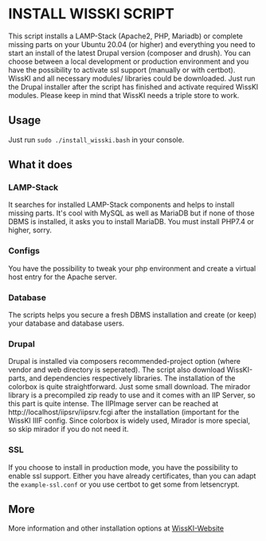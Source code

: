 # INSTALL WISSKI SCRIPT
This script installs a LAMP-Stack (Apache2, PHP, Mariadb) or complete missing parts on your Ubuntu 20.04 (or higher) and everything you need to start an install of the latest Drupal version (composer and drush). You can choose between a local development or production environment and you have the possibility to activate ssl support (manually or with certbot). WissKI and all necessary modules/ libraries could be downloaded. Just run the Drupal installer after the script has finished and activate required WissKI modules. Please keep in mind that WissKI needs a triple store to work.
## Usage
Just run `sudo ./install_wisski.bash` in your console.
## What it does
### LAMP-Stack
It searches for installed LAMP-Stack components and helps to install missing parts.
It's cool with MySQL as well as MariaDB but if none of those DBMS is installed, it asks you to install MariaDB. 
You must install PHP7.4 or higher, sorry.
### Configs
You have the possibility to tweak your php environment and create a virtual host entry for the Apache server.
### Database
The scripts helps you secure a fresh DBMS installation and create (or keep) your database and database users.
### Drupal
Drupal is installed via composers recommended-project option (where vendor and web directory is seperated).
The script also download WissKI-parts, and dependencies respectively libraries. The installation of the colorbox is quite straightforward. Just some small download. The mirador library is a precompiled zip ready to use and it comes with an IIP Server, so this part is quite intense. The IIPImage server can be reached at http://localhost/iipsrv/iipsrv.fcgi after the installation (important for the WissKI IIIF config. Since colorbox is widely used, Mirador is more special, so skip mirador if you do not need it. 
### SSL
If you choose to install in production mode, you have the possibility to enable ssl support. 
Either you have already certificates, than you can adapt the `example-ssl.conf` or you use certbot to get some from letsencrypt.
## More
More information and other installation options at [WissKI-Website](wisskieu.nasarek.org)
